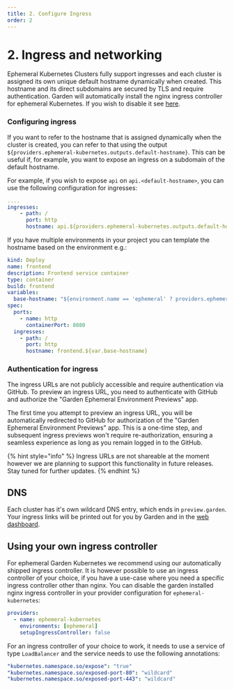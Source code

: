```yaml
---
title: 2. Configure Ingress
order: 2
---
```


# 2. Ingress and networking

Ephemeral Kubernetes Clusters fully support ingresses and each cluster is assigned its own unique default hostname dynamically when created. This hostname and its direct subdomains are secured by TLS and require authentication.
Garden will automatically install the nginx ingress controller for ephemeral Kubernetes. If you wish to disable it see [here](#using-your-own-ingress-controller).

### Configuring ingress

If you want to refer to the hostname that is assigned dynamically when the cluster is created, you can refer to that using the output `${providers.ephemeral-kubernetes.outputs.default-hostname}`. This can be useful if, for example, you want to expose an ingress on a subdomain of the default hostname.

For example, if you wish to expose `api` on `api.<default-hostname>`, you can use the following configuration for ingresses:

```yaml
....
ingresses:
    - path: /
      port: http
      hostname: api.${providers.ephemeral-kubernetes.outputs.default-hostname}
```

If you have multiple environments in your project you can template the hostname based on the environment e.g.:

```yaml
kind: Deploy
name: frontend
description: Frontend service container
type: container
build: frontend
variables:
  base-hostname: "${environment.name == 'ephemeral' ? providers.ephemeral-kubernetes.outputs.default-hostname : local.demo.garden}"
spec:
  ports:
    - name: http
      containerPort: 8080
  ingresses:
    - path: /
      port: http
      hostname: frontend.${var.base-hostname}
```

### Authentication for ingress

The ingress URLs are not publicly accessible and require authentication via GitHub. To preview an ingress URL, you need to authenticate with GitHub and authorize the "Garden Ephemeral Environment Previews" app.

The first time you attempt to preview an ingress URL, you will be automatically redirected to GitHub for authorization of the "Garden Ephemeral Environment Previews" app. This is a one-time step, and subsequent ingress previews won't require re-authorization, ensuring a seamless experience as long as you remain logged in to the GitHub.

{% hint style="info" %}
Ingress URLs are not shareable at the moment however we are planning to support this functionality in future releases. Stay tuned for further updates.
{% endhint %}

## DNS

Each cluster has it's own wildcard DNS entry, which ends in `preview.garden`. Your ingress links will be printed out for you by Garden and in the [web dashboard](https://app.garden.io).

## Using your own ingress controller

For ephemeral Garden Kubernetes we recommend using our automatically shipped ingress controller. It is however possible to use an ingress controller of your choice, if you have a use-case where you need a specific ingress controller other than nginx. You can disable the garden installed nginx ingress controller in your provider configuration for `ephemeral-kubernetes`:

```yaml
providers:
  - name: ephemeral-kubernetes
    environments: [ephemeral]
    setupIngressController: false
```

For an ingress controller of your choice to work, it needs to use a service of type `LoadBalancer` and the service needs
to use the following annotations:

```yaml
"kubernetes.namespace.so/expose": "true"
"kubernetes.namespace.so/exposed-port-80": "wildcard"
"kubernetes.namespace.so/exposed-port-443": "wildcard"
```
